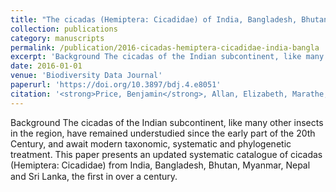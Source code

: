 ```yaml
---
title: "The cicadas (Hemiptera: Cicadidae) of India, Bangladesh, Bhutan, Myanmar, Nepal and Sri Lanka: an annotated provisional catalogue, regional checklist and bibliography"
collection: publications
category: manuscripts
permalink: /publication/2016-cicadas-hemiptera-cicadidae-india-bangla
excerpt: 'Background The cicadas of the Indian subcontinent, like many other insects in the region, have remained understudied since the early part of the 20th Century, and await modern taxonomic, systematic...'
date: 2016-01-01
venue: 'Biodiversity Data Journal'
paperurl: 'https://doi.org/10.3897/bdj.4.e8051'
citation: '<strong>Price, Benjamin</strong>, Allan, Elizabeth, Marathe, Kiran et al (2016). &quot;The cicadas (Hemiptera: Cicadidae) of India, Bangladesh, Bhutan, Myanmar, Nepal and Sri Lanka: an annotated provisional catalogue, regional checklist and bibliography.&quot; <i>Biodiversity Data Journal</i> 4: e8051.'
---
```


Background The cicadas of the Indian subcontinent, like many other insects in the region, have remained understudied since the early part of the 20th Century, and await modern taxonomic, systematic and phylogenetic treatment.  This paper presents an updated systematic catalogue of cicadas (Hemiptera: Cicadidae) from India, Bangladesh, Bhutan, Myanmar, Nepal and Sri Lanka, the ﬁrst in over a century.
